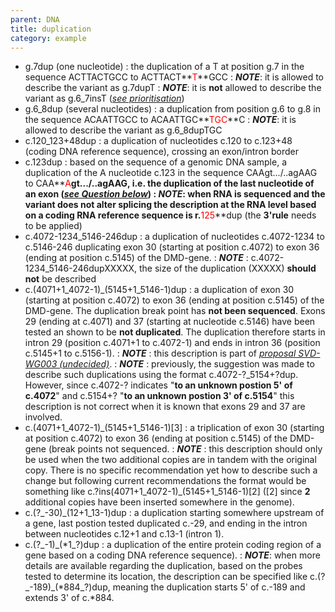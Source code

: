 ```yaml
---
parent: DNA
title: duplication
category: example
---
```


*	g.7dup (one nucleotide)
	: the duplication of a T at position g.7 in the sequence ACTTACTGCC to ACTTACT**<font color="red">T</font>**GCC
	: _**NOTE**_: it is allowed to describe the variant as g.7dupT
	: _**NOTE**_: it is **not** allowed to describe the variant as g.6\_7insT ([_see prioritisation_](/recommendations/general/))
*	g.6\_8dup (several nucleotides)
	: a duplication from position g.6 to g.8 in the sequence ACAATTGCC to ACAATTGC**<font color="red">TGC</font>**C
	: _**NOTE**_: it is allowed to describe the variant as g.6\_8dupTGC
*	c.120\_123+48dup
	: a duplication of nucleotides c.120 to c.123+48 (coding DNA reference sequence), crossing an exon/intron border
*	c.123dup
	: based on the sequence of a genomic DNA sample, a duplication of the A nucleotide c.123 in the sequence CAAgt.../..agAAG to CAA**<font color="red">A</font>**gt.../..agAAG, i.e. the duplication of the last nucleotide of an exon ([_see Question below_](/recommendations/DNA/variant/duplication/#123dup))
	: _**NOTE**_: when RNA is sequenced and the variant does not alter splicing the description at the RNA level based on a coding RNA reference sequence is r.**<font color="red">125</font>**dup (the **3'rule** needs to be applied)
*	c.4072-1234\_5146-246dup
	: a duplication of nucleotides c.4072-1234 to c.5146-246 duplicating exon 30 (starting at position c.4072) to exon 36 (ending at position c.5145) of the DMD-gene.
	: _**NOTE**_ : c.4072-1234\_5146-246dupXXXXX, the size of the duplication (XXXXX) **should not** be described
*	c.(4071+1\_4072-1)\_(5145+1\_5146-1)dup
	: a duplication of exon 30 (starting at position c.4072) to exon 36 (ending at position c.5145) of the DMD-gene. The duplication break point has **not been sequenced**. Exons 29 (ending at c.4071) and 37 (starting at nucleotide c.5146) have been tested an shown to be **not duplicated**. The duplication therefore starts in intron 29 (position c.4071+1 to c.4072-1) and ends in intron 36 (position c.5145+1 to c.5156-1).
	: _**NOTE**_ : this description is part of [_proposal SVD-WG003 (undecided)_](/bg-material/consultation/svd-wg003).
	: _**NOTE**_ : previously, the suggestion was made to describe such duplications using the format c.4072-?\_5154+?dup. However, since c.4072-? indicates "**to an unknown postion 5' of c.4072**" and c.5154+? "**to an unknown postion 3' of c.5154**" this description is not correct when it is known that exons 29 and 37 are involved.
*	c.(4071+1\_4072-1)\_(5145+1\_5146-1)[3]
	: a triplication of exon 30 (starting at position c.4072) to exon 36 (ending at position c.5145) of the DMD-gene (break points not sequenced.
	: _**NOTE**_ : this description should only be used when the two additional copies are in tandem with the original copy. There is no specific recommendation yet how to describe such a change but following current recommendations the format would be something like c.?ins(4071+1\_4072-1)\_(5145+1\_5146-1)[2] ([2] since **2** additional copies have been inserted somewhere in the genome).
*	c.(?\_-30)\_(12+1\_13-1)dup
	: a duplication starting somewhere upstream of a gene, last postion tested duplicated c.-29, and ending in the intron between nucleotides c.12+1 and c.13-1 (intron 1).
*	c.(?\_-1)\_(\*1\_?)dup
	: a duplication of the entire protein coding region of a gene based on a coding DNA reference sequence).
	: _**NOTE**_: when more details are available regarding the duplication, based on the probes tested to determine its location, the description can be specified like c.(?\_-189)_(\*884\_?)dup, meaning the duplication starts 5' of c.-189 and extends 3' of c.*884.

